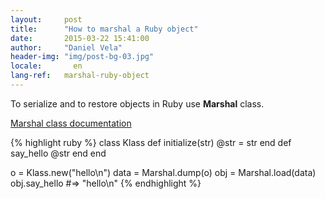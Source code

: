 ```yaml
---
layout:     post
title:      "How to marshal a Ruby object"
date:       2015-03-22 15:41:00
author:     "Daniel Vela"
header-img: "img/post-bg-03.jpg"
locale:       en
lang-ref:   marshal-ruby-object
---
```



To serialize and to restore objects in Ruby use **Marshal** class.

[Marshal class documentation](http://ruby-doc.org/core-1.9.3/Marshal.html)

{% highlight ruby %}
class Klass
  def initialize(str)
    @str = str
  end
  def say_hello
    @str
  end
end


o = Klass.new("hello\n")
data = Marshal.dump(o)
obj = Marshal.load(data)
obj.say_hello  #=> "hello\n"
{% endhighlight %}